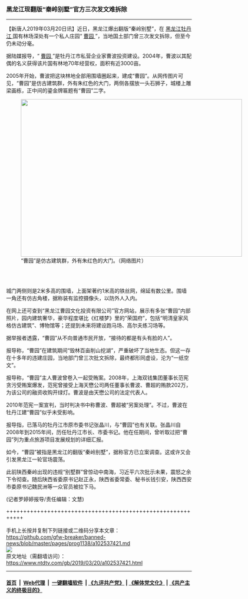 ### 黑龙江现翻版“秦岭别墅”官方三次发文难拆除
------------------------

<div class="post_content" itemprop="articleBody">
 <p>
  【新唐人2019年03月20日讯】近日，黑龙江爆出翻版“秦岭别墅”，在
  <a href="https://www.ntdtv.com/gb/黑龙江牡丹江.htm">
   黑龙江牡丹江
  </a>
  国有林场深处有一个私人庄园“
  <a href="https://www.ntdtv.com/gb/曹园.htm">
   曹园
  </a>
  ”，当地国土部门曾三次发文拆除，但至今仍未动分毫。
 </p>
 <p>
  据陆媒报导，“
  <a href="https://www.ntdtv.com/gb/曹园.htm">
   曹园
  </a>
  ”是牡丹江市私营企业家曹波投资建设。2004年，曹波以其配偶的名义获得该片国有林地70年经营权，面积有近3000亩。
 </p>
 <p>
  2005年开始，曹波把这块林地全部用围墙圈起来，建成“曹园”。从网传图片可见，“曹园”是仿古建筑群，外有朱红色的大门，两侧各摆放一头石狮子，城楼上雕梁画栋，正中间的鎏金牌匾题有“曹园”二字。
  <br/>
  <figure class="wp-caption alignnone" id="attachment_102537431" style="width: 600px">
   <img alt="" class="size-medium wp-image-102537431" height="428" src="https://www.ntdtv.com/assets/uploads/2019/03/bkn-20190319161741244-0319_00952_001_01p-600x428.jpg" width="600">
    <br/><figcaption class="wp-caption-text">
     “曹园”是仿古建筑群，外有朱红色的大门。（网络图片）
    </figcaption><br/>
   </img>
  </figure><br/>
 </p>
 <p>
  城门两侧则是2米多高的围墙，上面架著约1米高的铁丝网，绵延有数公里。围墙一角还有仿古角楼，据称装有监控摄像头，以防外人入内。
 </p>
 <p>
  在网上还可查到“黑龙江曹园文化投资有限公司”官方网站，展示有多张“曹园”内部照片，园内建筑奢华，豪华程度堪比《红楼梦》里的“荣国府”，包括“明清皇家风格仿古建筑”、博物馆等；还提到未来将建设跑马场、高尔夫练习场等。
 </p>
 <p>
  据举报者透露，“曹园”从不向普通市民开放，“接待的都是有头有脸的人”。
 </p>
 <p>
  报导称，“曹园”在建筑期间“毁林百亩削山挖湖”，严重破坏了当地生态。但这一存在十多年的违建庄园，当地部门曾三次批文拆除，最终都形同虚设，沦为“一纸空文”。
 </p>
 <p>
  报导称，“曹园”主人曹波曾卷入一起受贿案。2008年，上海双钱集团董事长范宪贪污受贿案爆发，范宪曾接受上海天懋公司两任董事长曹波、曹超的贿款202万，为该公司的融资收购开绿灯。曹波是由天懋公司的法定代表人。
 </p>
 <p>
  2010年范宪一案宣判，当时判决书中称曹波、曹超被“另案处理”。不过，曹波在牡丹江建“曹园”似乎未受影响。
 </p>
 <p>
  报导指，已落马的牡丹江市原市委书记张晶川，与“曹园”也有关联。张晶川自2008年到2015年间，历任牡丹江市长、市委书记。他在任期间，曾听取过把“曹园”列为重点旅游项目发展规划的详细汇报。
 </p>
 <p>
  如今，“曹园”被指是黑龙江的翻版“秦岭别墅”，据称官方已立案调查。这或许又会引发黑龙江一轮官场震荡。
 </p>
 <p>
  此前陕西秦岭出现的违规“别墅群”曾惊动中南海，习近平六次批示未果，震怒之余下令彻查。随后陕西省委原书记赵正永，陕西省委常委、秘书长钱引安，陕西西安市委原书记魏民洲等一众官员被拉下马。
 </p>
 <p>
  (记者罗婷婷报导/责任编辑：文慧)
 </p>
 <div class="single_ad">
 </div>
</div>

+++++++++++++++++++++++++++++++++++++++++++++++++++++++++++<br/><br/>
手机上长按并复制下列链接或二维码分享本文章：<br/>
https://github.com/gfw-breaker/banned-news/blob/master/pages/prog1138/a102537421.md <br/>
<a href='https://github.com/gfw-breaker/banned-news/blob/master/pages/prog1138/a102537421.md'><img src='https://github.com/gfw-breaker/banned-news/blob/master/pages/prog1138/a102537421.md.png'/></a> <br/>
原文地址（需翻墙访问）：https://www.ntdtv.com/gb/2019/03/20/a102537421.html


------------------------
#### [首页](https://github.com/gfw-breaker/banned-news/blob/master/README.md) &nbsp;|&nbsp; [Web代理](https://github.com/labour-camp/helloworld) &nbsp;|&nbsp; [一键翻墙软件](https://github.com/gfw-breaker/nogfw/blob/master/README.md) &nbsp;| [《九评共产党》](https://github.com/gfw-breaker/9ping.md/blob/master/README.md#九评之一评共产党是什么) | [《解体党文化》](https://github.com/gfw-breaker/jtdwh.md/blob/master/README.md) | [《共产主义的终极目的》](https://github.com/gfw-breaker/gczydzjmd.md/blob/master/README.md)

